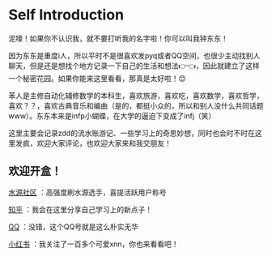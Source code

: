 Self Introduction
===
泥嚎！如果你不认识我，就不要打听我的名字啦！你可以叫我钟东东！

因为东东是重度i人，所以平时不是很喜欢发pyq或者QQ空间，也很少主动找别人聊天，但是还是想找个地方记录一下自己的生活和想法👉👈，因此就建立了这样一个秘密花园。如果你能来这里看看，那真是太好啦！😊

苯人是主修自动化辅修数学的本科生，喜欢旅游，喜欢吃，喜欢数学，喜欢哲学，喜欢？？，喜欢古典音乐和编曲（是的，都挺小众的，所以和别人没什么共同话题www）。东东本来是infp小蝴蝶，在大学的逼迫下变成了infj（笑）

这里主要会记录zdd的流水账游记、一些学习上的奇思妙想，同时也会时不时在这里发疯，欢迎大家评论，也欢迎大家来和我交朋友！



## 欢迎开盒！
[水源社区](https://shuiyuan.sjtu.edu.cn/u/%E4%B8%BA%E4%BA%86%E9%98%B2%E6%AD%A2%E8%A2%AB%E7%9B%92%E5%8F%96%E4%BA%86%E4%B8%80%E4%B8%AA%E5%90%8D%E5%AD%97/summary)  ：高强度刷水源选手，喜提活跃用户称号 

[知乎](https://www.zhihu.com/people/zhong-pin-xin-biao-xian-bing-ta) ：我会在这里分享自己学习上的新点子！

[QQ](https://qm.qq.com/q/l48IATVvvq) ：没错，这个QQ号就是这么朴实无华

[小红书](https://www.xiaohongshu.com/user/profile/62c028a2000000001b025feb?xsec_token=YBWr7lh1Skz64E1roPM1V47OX6zHmfAnYYN0PoQ3CRY2k%3D&xsec_source=app_share&xhsshare=CopyLink&appuid=62c028a2000000001b025feb&apptime=1739368783&share_id=be4b7d4ec2fa4c46b83b4fa48c900d0d&share_channel=copy_link) ：我关注了一百多个可爱xnn，你也来看看吧！
